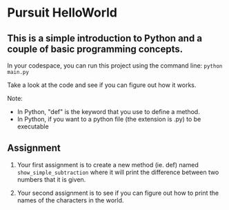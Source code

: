 # Pursuit HelloWorld

## This is a simple introduction to Python and a couple of basic programming concepts.

In your codespace, you can run this project using the command line:
`python main.py`

Take a look at the code and see if you can figure out how it works.

Note:
* In Python, "def" is the keyword that you use to define a method.
* In Python, if you want to a python file (the extension is .py) to be executable


## Assignment
1. Your first assignment is to create a new method (ie. def) named `show_simple_subtraction` where it will print the difference between two numbers that it is given.

2. Your second assignment is to see if you can figure out how to print the names of the characters in the world.